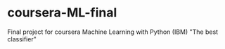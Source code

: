 # coursera-ML-final
Final project for coursera Machine Learning with Python (IBM)
"The best classifier"
